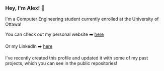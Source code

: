 ### Hey, I'm Alex! 👋

I'm a Computer Engineering student currently enrolled at the University of Ottawa!

You can check out my personal website :arrow_right: [here](https://alexclements74.github.io/)

Or my LinkedIn :arrow_right: [here](https://www.linkedin.com/in/alexclements74/)

I've recently created this profile and updated it with some of my past projects, which you can see in the public repositories!

<!--
**alexclements74/alexclements74** is a ✨ _special_ ✨ repository because its `README.md` (this file) appears on your GitHub profile.

Here are some ideas to get you started:

- 🔭 I’m currently working on ...
- 🌱 I’m currently learning ...
- 👯 I’m looking to collaborate on ...
- 🤔 I’m looking for help with ...
- 💬 Ask me about ...
- 📫 How to reach me: ...
- 😄 Pronouns: ...
- ⚡ Fun fact: ...
-->
